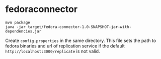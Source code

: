 # fedoraconnector

```
mvn package
java -jar target/fedora-connector-1.0-SNAPSHOT-jar-with-dependencies.jar
```

Create `config.properties` in the same directory. This file sets the path to fedora binaries and url of replication
service if the default `http://localhost:3000/replicate` is not valid.
